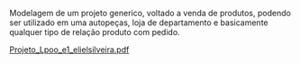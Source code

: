 Modelagem de um projeto generico, voltado a venda de produtos, podendo ser utilizado em uma autopeças, loja de departamento e basicamente qualquer tipo de relação produto com pedido.

[Projeto_Lpoo_e1_elielsilveira.pdf](https://github.com/user-attachments/files/16607378/Projeto_Lpoo_e1_elielsilveira.pdf)
